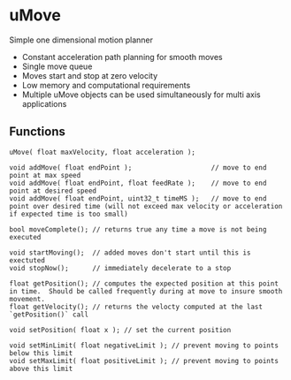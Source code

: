 # uMove
Simple one dimensional motion planner

* Constant acceleration path planning for smooth moves
* Single move queue
* Moves start and stop at zero velocity
* Low memory and computational requirements
* Multiple uMove objects can be used simultaneously for multi axis applications

## Functions
```
uMove( float maxVelocity, float acceleration );

void addMove( float endPoint );                    // move to end point at max speed
void addMove( float endPoint, float feedRate );    // move to end point at desired speed
void addMove( float endPoint, uint32_t timeMS );   // move to end point over desired time (will not exceed max velocity or acceleration if expected time is too small)

bool moveComplete(); // returns true any time a move is not being executed

void startMoving();  // added moves don't start until this is exectuted
void stopNow();      // immediately decelerate to a stop

float getPosition(); // computes the expected position at this point in time.  Should be called frequently during at move to insure smooth movement.
float getVelocity(); // returns the velocty computed at the last `getPosition()` call

void setPosition( float x ); // set the current position

void setMinLimit( float negativeLimit ); // prevent moving to points below this limit
void setMaxLimit( float positiveLimit ); // prevent moving to points above this limit
```
